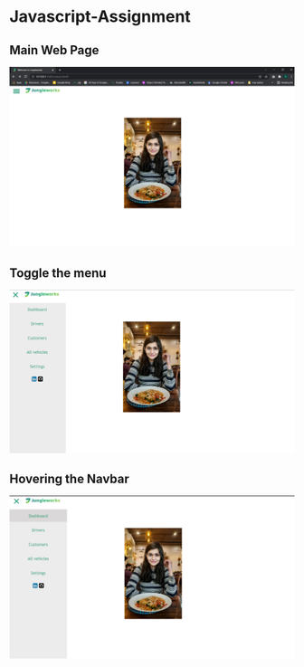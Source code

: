 # Javascript-Assignment
## Main Web Page
![Main Page](output_images/mainWebPage.png)

## Toggle the menu
![SideNav](output_images/navbar.png)

## Hovering the Navbar

![Hovering the Navbar](output_images/hoverNavbar.png)
